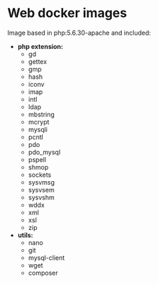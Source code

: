 # Web docker images

Image based in php:5.6.30-apache and 
included:
- **php extension:**
    - gd
    - gettex
    - gmp
    - hash
    - iconv
    - imap
    - intl
    - ldap
    - mbstring
    - mcrypt
    - mysqli
    - pcntl
    - pdo
    - pdo_mysql
    - pspell
    - shmop
    - sockets
    - sysvmsg
    - sysvsem
    - sysvshm
    - wddx
    - xml
    - xsl
    - zip
- **utils:**
    - nano
    - git
    - mysql-client
    - wget
    - composer